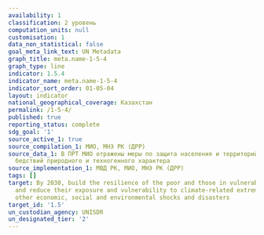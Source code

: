 ```yaml
---
availability: 1
classification: 2 уровень
computation_units: null
customisation: 1
data_non_statistical: false
goal_meta_link_text: UN Metadata
graph_title: meta.name-1-5-4
graph_type: line
indicator: 1.5.4
indicator_name: meta.name-1-5-4
indicator_sort_order: 01-05-04
layout: indicator
national_geographical_coverage: Казахстан
permalink: /1-5-4/
published: true
reporting_status: complete
sdg_goal: '1'
source_active_1: true
source_compilation_1: МИО, МНЭ РК (ДРР)
source_data_1: В ПРТ МИО отражены меры по защита населения и территорий стихийных
  бедствий природного и техногенного характера
source_implementation_1: МВД РК, МИО, МНЭ РК (ДРР)
tags: []
target: By 2030, build the resilience of the poor and those in vulnerable situations
  and reduce their exposure and vulnerability to climate-related extreme events and
  other economic, social and environmental shocks and disasters
target_id: '1.5'
un_custodian_agency: UNISDR
un_designated_tier: '2'
---
```

